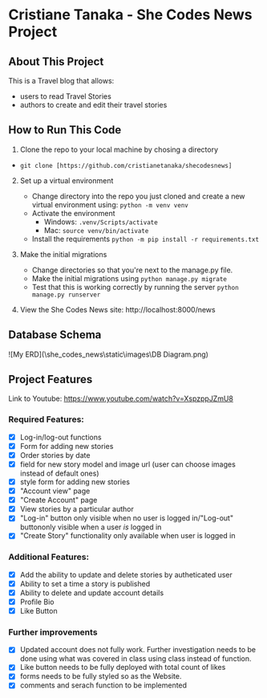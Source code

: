 
# Cristiane Tanaka - She Codes News Project

## About This Project
This is a Travel blog that allows: 
 - users to read Travel Stories
 - authors to create and edit their travel stories

## How to Run This Code
1. Clone the repo to your local machine by chosing a directory

 * `git clone [https://github.com/cristianetanaka/shecodesnews]`

2. Set up a virtual environment 
    - Change directory into the repo you just cloned and create a new virtual environment using: 
    `python -m venv venv`
    - Activate the environment
        - Windows: `.venv/Scripts/activate`
        - Mac: `source venv/bin/activate`
    - Install the requirements
        `python -m pip install -r requirements.txt`
3. Make the initial migrations
    - Change directories so that you're next to the manage.py file. 
    - Make the initial migrations using `python manage.py migrate`
    - Test that this is working correctly by running the server `python manage.py runserver`

4. View the She Codes News site: http://localhost:8000/news

## Database Schema
![My ERD](\she_codes_news\static\images\DB Diagram.png)

## Project Features
Link to Youtube: https://www.youtube.com/watch?v=XspzppJZmU8

### Required Features:
- [X] Log-in/log-out functions
- [X] Form for adding new stories
- [X] Order stories by date
- [X] field for new story model and image url (user can choose images instead of default ones)
- [X] style form for adding new stories  
- [X] "Account view" page
- [X] "Create Account" page
- [X] View stories by a particular author
- [X] "Log-in" button only visible when no user is logged in/"Log-out" buttononly visible when a user *is* logged in
- [X] "Create Story" functionality only available when user is logged in

### Additional Features:
- [X] Add the ability to update and delete stories by autheticated user 
- [X] Ability to set a time a story is published
- [X] Ability to delete and update account details
- [X] Profile Bio
- [X] Like Button

### Further improvements
- [X] Updated account does not fully work. Further investigation needs to be done using what was covered in class using class instead of function.
- [X] Like button needs to be fully deployed with total count of likes
- [X] forms needs to be fully styled so as the Website.
- [X] comments and serach function to be implemented